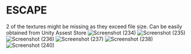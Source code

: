 # ESCAPE
2 of the textures might be missing as they exceed file size.
Can be easily obtained from Unity Assest Store
![Screenshot (234)](https://user-images.githubusercontent.com/55616239/144824919-22bc0373-aaad-4e1a-a0eb-3c974b99575b.png)
![Screenshot (235)](https://user-images.githubusercontent.com/55616239/144824930-03fce14a-0f0c-4e7f-88a9-67f861a6c9ff.png)
![Screenshot (236)](https://user-images.githubusercontent.com/55616239/144824933-5080ecf7-8750-4711-b20f-c99fb230b40e.png)
![Screenshot (237)](https://user-images.githubusercontent.com/55616239/144824935-6d60eef7-b7b8-438e-b527-907b46885ef6.png)
![Screenshot (238)](https://user-images.githubusercontent.com/55616239/144824937-396bb3bd-4d4c-48b2-aef1-64242204224a.png)
![Screenshot (240)](https://user-images.githubusercontent.com/55616239/144825705-95326210-c95e-4808-b0fd-a5b49c6991b2.png)
